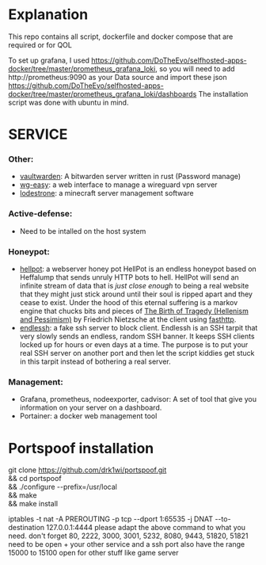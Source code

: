 # Explanation


This repo contains all script, dockerfile and docker compose that are required or for QOL

To set up grafana, I used https://github.com/DoTheEvo/selfhosted-apps-docker/tree/master/prometheus_grafana_loki,
so you will need to add http://prometheus:9090  as your Data source and import these
json https://github.com/DoTheEvo/selfhosted-apps-docker/tree/master/prometheus_grafana_loki/dashboards
The installation script was done with ubuntu in mind.

# SERVICE

### Other: 
  - [vaultwarden](https://github.com/dani-garcia/vaultwarden): A bitwarden server written in rust (Password manage)
  - [wg-easy](https://github.com/wg-easy/wg-easy): a web interface to manage a wireguard vpn server
  - [lodestrone](https://github.com/Lodestone-Team/lodestone): a minecraft server management software

### Active-defense:
  - Need to be intalled on the host system

### Honeypot:
  - [hellpot](https://github.com/yunginnanet/HellPot): a webserver honey pot
    HellPot is an endless honeypot based on Heffalump that sends unruly HTTP bots to hell.
    HellPot will send an infinite stream of data that is *just close enough* to being a real website that they might just stick around until their soul is ripped apart and they cease to exist.
    Under the hood of this eternal suffering is a markov engine that chucks bits and pieces of [The Birth of Tragedy (Hellenism and Pessimism)](https://www.gutenberg.org/files/51356/51356-h/51356-h.htm) by Friedrich Nietzsche at the client using [fasthttp](https://github.com/valyala/fasthttp).
  - [endlessh](https://github.com/skeeto/endlessh): a fake ssh server to block client.
    Endlessh is an SSH tarpit that very slowly sends an endless, random SSH banner. It keeps SSH clients locked up for hours or even days at a time. The purpose is to put your real SSH server on another port and then let the script kiddies get stuck in this tarpit instead of bothering a real server.
    
### Management:
  - Grafana, prometheus, nodeexporter, cadvisor: A set of tool that give you information on your server on a dashboard.
  - Portainer: a docker web management tool


# Portspoof installation 

git clone https://github.com/drk1wi/portspoof.git \
 && cd portspoof \
 && ./configure --prefix=/usr/local \
 && make \
 && make install

iptables -t nat -A PREROUTING -p tcp --dport 1:65535  -j DNAT --to-destination 127.0.0.1:4444 
please adapt the above command to what you need. 
don't forget 80, 2222, 3000, 3001, 5232, 8080, 9443, 51820, 51821 need to be open + your other service and a ssh port also have the range 15000 to 15100 open for other stuff like game server 
